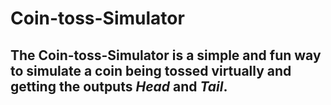 # Coin-toss-Simulator
## The Coin-toss-Simulator is a simple and fun way to simulate a coin being tossed virtually and getting the outputs *Head* and *Tail*.
